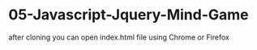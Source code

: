 # 05-Javascript-Jquery-Mind-Game
after cloning you can open index.html file using Chrome or Firefox 
